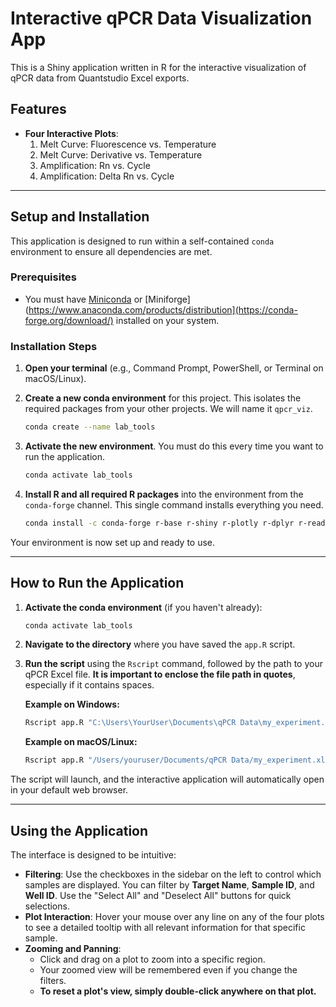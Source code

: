 # Interactive qPCR Data Visualization App

This is a Shiny application written in R for the interactive visualization of qPCR data from Quantstudio Excel exports.

## Features

- **Four Interactive Plots**:
    1.  Melt Curve: Fluorescence vs. Temperature
    2.  Melt Curve: Derivative vs. Temperature
    3.  Amplification: Rn vs. Cycle
    4.  Amplification: Delta Rn vs. Cycle
---

## Setup and Installation

This application is designed to run within a self-contained `conda` environment to ensure all dependencies are met.

### Prerequisites

- You must have [Miniconda](https://docs.conda.io/en/latest/miniconda.html) or [Miniforge](https://www.anaconda.com/products/distribution](https://conda-forge.org/download/) installed on your system.

### Installation Steps

1.  **Open your terminal** (e.g., Command Prompt, PowerShell, or Terminal on macOS/Linux).

2.  **Create a new conda environment** for this project. This isolates the required packages from your other projects. We will name it `qpcr_viz`.

    ```bash
    conda create --name lab_tools
    ```

3.  **Activate the new environment**. You must do this every time you want to run the application.

    ```bash
    conda activate lab_tools
    ```

4.  **Install R and all required R packages** into the environment from the `conda-forge` channel. This single command installs everything you need.

    ```bash
    conda install -c conda-forge r-base r-shiny r-plotly r-dplyr r-readr r-bslib r-scales r-tidyr r-readxl
    ```

Your environment is now set up and ready to use.

---

## How to Run the Application

1.  **Activate the conda environment** (if you haven't already):
    ```bash
    conda activate lab_tools
    ```

2.  **Navigate to the directory** where you have saved the `app.R` script.

3.  **Run the script** using the `Rscript` command, followed by the path to your qPCR Excel file. **It is important to enclose the file path in quotes**, especially if it contains spaces.

    **Example on Windows:**
    ```bash
    Rscript app.R "C:\Users\YourUser\Documents\qPCR Data\my_experiment.xls"
    ```

    **Example on macOS/Linux:**
    ```bash
    Rscript app.R "/Users/youruser/Documents/qPCR Data/my_experiment.xls"
    ```

The script will launch, and the interactive application will automatically open in your default web browser.

---

## Using the Application

The interface is designed to be intuitive:

- **Filtering**: Use the checkboxes in the sidebar on the left to control which samples are displayed. You can filter by **Target Name**, **Sample ID**, and **Well ID**. Use the "Select All" and "Deselect All" buttons for quick selections.
- **Plot Interaction**: Hover your mouse over any line on any of the four plots to see a detailed tooltip with all relevant information for that specific sample.
- **Zooming and Panning**:
    - Click and drag on a plot to zoom into a specific region.
    - Your zoomed view will be remembered even if you change the filters.
    - **To reset a plot's view, simply double-click anywhere on that plot.**
